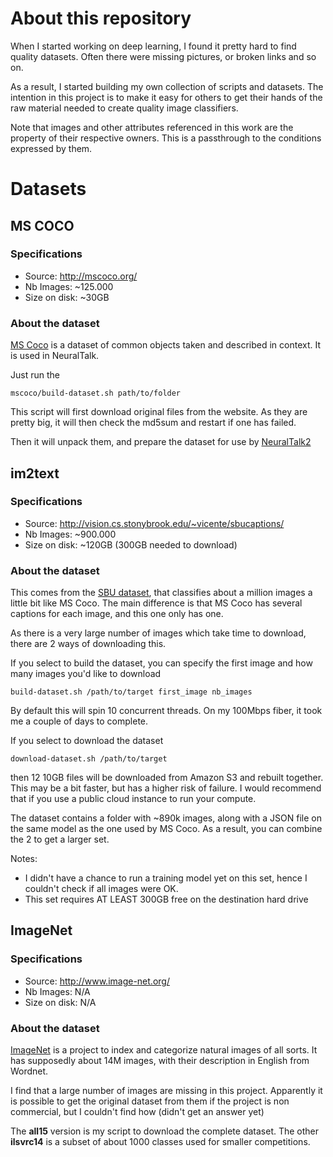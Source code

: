 # About this repository

When I started working on deep learning, I found it pretty hard to find quality datasets. Often there were missing pictures, or broken links and so on. 

As a result, I started building my own collection of scripts and datasets. The intention in this project is to make it easy for others to get their hands of the raw material needed to create quality image classifiers. 

Note that images and other attributes referenced in this work are the property of their respective owners. This is a passthrough to the conditions expressed by them. 

# Datasets
## MS COCO
### Specifications

* Source: http://mscoco.org/
* Nb Images: ~125.000
* Size on disk: ~30GB

### About the dataset

[MS Coco](http://mscoco.org/) is a dataset of common objects taken and described in context. It is used in NeuralTalk. 

Just run the 

	mscoco/build-dataset.sh path/to/folder

This script will first download original files from the website. As they are pretty big, it will then check the md5sum and restart if one has failed. 

Then it will unpack them, and prepare the dataset for use by [NeuralTalk2](https://github.com/karpathy/neuraltalk2)

## im2text
### Specifications

* Source: http://vision.cs.stonybrook.edu/~vicente/sbucaptions/
* Nb Images: ~900.000
* Size on disk: ~120GB (300GB needed to download)

### About the dataset

This comes from the [SBU dataset](http://vision.cs.stonybrook.edu/~vicente/sbucaptions/), that classifies about a million images a little bit like MS Coco. The main difference is that MS Coco has several captions for each image, and this one only has one. 

As there is a very large number of images which take time to download, there are 2 ways of downloading this. 

If you select to build the dataset, you can specify the first image and how many images you'd like to download

	build-dataset.sh /path/to/target first_image nb_images

By default this will spin 10 concurrent threads. On my 100Mbps fiber, it took me a couple of days to complete. 

If you select to download the dataset

	download-dataset.sh /path/to/target

then 12 10GB files will be downloaded from Amazon S3 and rebuilt together. This may be a bit faster, but has a higher risk of failure. I would recommend that if you use a public cloud instance to run your compute. 

The dataset contains a folder with ~890k images, along with a JSON file on the same model as the one used by MS Coco. As a result, you can combine the 2 to get a larger set. 

Notes: 
* I didn't have a chance to run a training model yet on this set, hence I couldn't check if all images were OK. 
* This set requires AT LEAST 300GB free on the destination hard drive

## ImageNet
### Specifications

* Source: http://www.image-net.org/
* Nb Images: N/A
* Size on disk: N/A

### About the dataset

[ImageNet](http://www.image-net.org/) is a project to index and categorize natural images of all sorts. It has supposedly about 14M images, with their description in English from Wordnet. 

I find that a large number of images are missing in this project. Apparently it is possible to get the original dataset from them if the project is non commercial, but I couldn't find how (didn't get an answer yet)

The **all15** version is my script to download the complete dataset. 
The other **ilsvrc14** is a subset of about 1000 classes used for smaller competitions. 





